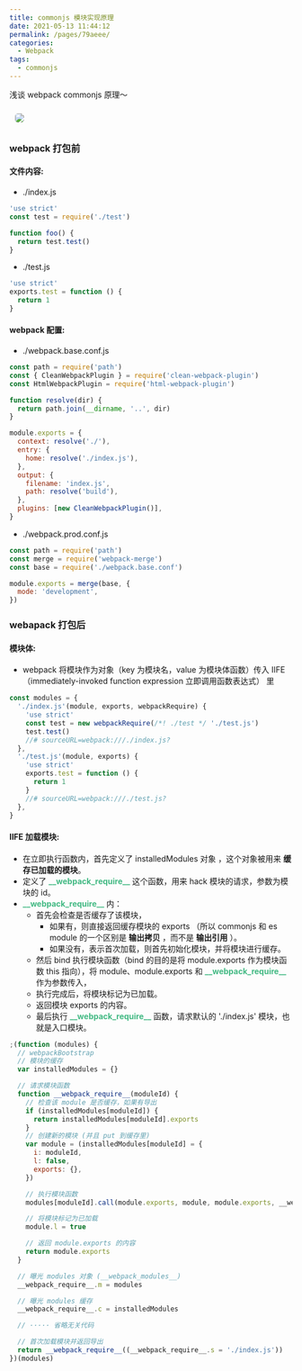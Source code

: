 ```yaml
---
title: commonjs 模块实现原理
date: 2021-05-13 11:44:12
permalink: /pages/79aeee/
categories:
  - Webpack
tags:
  - commonjs
---
```


浅谈 <span class="span-shadow">webpack commonjs</span> 原理～

<img src="https://cdn.jsdelivr.net/gh/xiaojun996/CDN/images/leetcode/webpack.jpeg" style="margin: 10px; border-radius: 5px;" />

<!-- more -->

### webpack 打包前

#### 文件内容:

- <span class="span-shadow">./index.js</span>

```JavaScript
'use strict'
const test = require('./test')

function foo() {
  return test.test()
}
```

- <span class="span-shadow">./test.js</span>

```JavaScript
'use strict'
exports.test = function () {
  return 1
}
```

#### webpack 配置:

- <span class="span-shadow">./webpack.base.conf.js</span>

```JavaScript
const path = require('path')
const { CleanWebpackPlugin } = require('clean-webpack-plugin')
const HtmlWebpackPlugin = require('html-webpack-plugin')

function resolve(dir) {
  return path.join(__dirname, '..', dir)
}

module.exports = {
  context: resolve('./'),
  entry: {
    home: resolve('./index.js'),
  },
  output: {
    filename: 'index.js',
    path: resolve('build'),
  },
  plugins: [new CleanWebpackPlugin()],
}
```

- <span class="span-shadow">./webpack.prod.conf.js</span>

```JavaScript
const path = require('path')
const merge = require('webpack-merge')
const base = require('./webpack.base.conf')

module.exports = merge(base, {
  mode: 'development',
})
```

### webapack 打包后

#### 模块体:

- <span class="span-shadow">webpack</span> 将模块作为对象（key 为模块名，value 为模块体函数）传入 <span class="span-shadow">IIFE</span>（<span class="span-shadow">immediately-invoked function expression</span> 立即调用函数表达式） 里

```JavaScript
const modules = {
  './index.js'(module, exports, webpackRequire) {
    'use strict'
    const test = new webpackRequire(/*! ./test */ './test.js')
    test.test()
    //# sourceURL=webpack:///./index.js?
  },
  './test.js'(module, exports) {
    'use strict'
    exports.test = function () {
      return 1
    }
    //# sourceURL=webpack:///./test.js?
  },
}
```

#### <span class="span-shadow">IIFE</span> 加载模块:

- 在立即执行函数内，首先定义了 <span class="span-shadow">installedModules</span> 对象 ，这个对象被用来 **缓存已加载的模块**。
- 定义了 <span class="span-shadow" style="color: #42b983;">**\_\_webpack_require\_\_**</span> 这个函数，用来 <span class="span-shadow">hack</span> 模块的请求，参数为模块的 <span class="span-shadow">id</span>。
- <span class="span-shadow" style="color: #42b983;">**\_\_webpack_require\_\_**</span> 内：
  - 首先会检查是否缓存了该模块，
    - 如果有，则直接返回缓存模块的 <span class="span-shadow">exports</span> （所以 <span class="span-shadow">commonjs</span> 和 <span class="span-shadow">es module</span> 的一个区别是 **输出拷贝** ，而不是 **输出引用** ）。
    - 如果没有，表示首次加载，则首先初始化模块，并将模块进行缓存。
  - 然后 <span class="span-shadow">bind</span> 执行模块函数（<span class="span-shadow">bind</span> 的目的是将 <span class="span-shadow">module.exports</span> 作为模块函数 <span class="span-shadow">this</span> 指向），将 <span class="span-shadow">module</span>、<span class="span-shadow">module.exports</span> 和 <span class="span-shadow" style="color: #42b983;">**\_\_webpack_require\_\_**</span> 作为参数传入，
  - 执行完成后，将模块标记为已加载。
  - 返回模块 <span class="span-shadow">exports</span> 的内容。
  - 最后执行 <span class="span-shadow" style="color: #42b983;">**\_\_webpack_require\_\_**</span> 函数，请求默认的 <span class="span-shadow">'./index.js'</span> 模块，也就是入口模块。

```JavaScript
;(function (modules) {
  // webpackBootstrap
  // 模块的缓存
  var installedModules = {}

  // 请求模块函数
  function __webpack_require__(moduleId) {
    // 检查该 module 是否缓存，如果有导出
    if (installedModules[moduleId]) {
      return installedModules[moduleId].exports
    }
    // 创建新的模块 (并且 put 到缓存里)
    var module = (installedModules[moduleId] = {
      i: moduleId,
      l: false,
      exports: {},
    })

    // 执行模块函数
    modules[moduleId].call(module.exports, module, module.exports, __webpack_require__)

    // 将模块标记为已加载
    module.l = true

    // 返回 module.exports 的内容
    return module.exports
  }

  // 曝光 modules 对象 (__webpack_modules__)
  __webpack_require__.m = modules

  // 曝光 modules 缓存
  __webpack_require__.c = installedModules

  // ····· 省略无关代码

  // 首次加载模块并返回导出
  return __webpack_require__((__webpack_require__.s = './index.js'))
})(modules)
```
